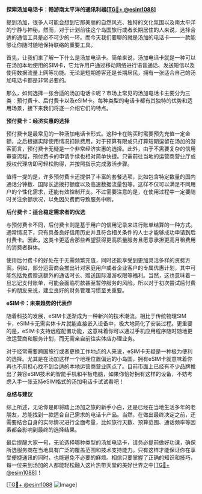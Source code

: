 **探索汤加电话卡：畅游南太平洋的通讯利器[[TG💪+ @esim1088](https://t.me/s/esim1088)]**

提到汤加，很多人可能会想到它那美丽的自然风光、独特的文化氛围以及南太平洋的宁静与神秘。然而，对于计划前往这个岛国旅行或者长期居住的人来说，选择合适的通信工具是必不可少的一环。而今天我们要聊的就是汤加的电话卡——一款能够让你随时随地保持联络的重要工具。

首先，让我们来了解一下什么是汤加电话卡。简单来说，汤加电话卡就是一种可以在汤加本地使用的SIM卡，它允许用户通过移动网络进行语音通话、发送短信以及使用数据流量上网等功能。无论是短期游客还是长期居民，拥有一张适合自己的汤加电话卡都是非常必要的。

那么，如何选择一张合适的汤加电话卡呢？市场上常见的汤加电话卡主要分为三类：预付费卡、后付费卡以及eSIM卡。每种类型的电话卡都有其独特的优势和适用场景，接下来我们将逐一介绍它们的特点。

**预付费卡：经济实惠的选择**

预付费卡是最常见的一种汤加电话卡形式。这种卡在购买时需要预先充值一定金额，之后根据实际使用情况扣除费用。对于预算有限或只打算短期逗留在汤加的游客而言，预付费卡无疑是一个非常经济实惠的选择。此外，由于不需要复杂的信用审查流程，预付费卡的申请手续也相对简单快捷。只需前往当地的运营商营业厅或授权代理店即可轻松购得，并按照指示完成激活步骤。

值得一提的是，许多预付费卡还提供了丰富的套餐选项，比如包含特定数量的国内通话分钟数、国际长途拨打额度以及高速数据流量包等。这样不仅可以满足不同用户的个性化需求，还能有效控制开支。不过需要注意的是，在使用过程中一定要随时关注余额状况，以免因欠费而导致服务中断。

**后付费卡：适合稳定需求者的优选**

与预付费卡不同，后付费卡则是基于用户的信用记录来进行账单结算的一种方式。通常情况下，只有具备良好信用历史并且符合相关条件的人士才能够成功申请到后付费卡。因此，这类卡更适合那些希望获得更高质量服务且愿意承担更高月租费用的消费者群体。

使用后付费卡的好处在于无需频繁充值，同时还能享受到更加灵活多样的资费方案。例如，部分运营商会推出针对家庭用户或者企业客户的专属优惠计划，其中可能包括免费赠送额外的通话时长、赠送国际漫游权限等福利。当然，这也意味着一旦忘记支付账单，可能会面临罚款甚至暂停服务的风险。所以对于初次尝试后付费卡的朋友来说，建立良好的财务管理习惯至关重要。

**eSIM卡：未来趋势的代表作**

随着科技的发展，eSIM卡逐渐成为一种新兴的技术潮流。相比于传统物理SIM卡，eSIM卡无需实体卡片就能直接嵌入设备中，极大地简化了安装过程。更重要的是，eSIM卡支持远程配置功能，这意味着你可以通过手机应用程序随时随地更改运营商和服务计划，而无需亲自前往实体店办理业务。

对于经常需要跨国旅行或者更换工作地点的人来说，eSIM卡无疑是一种极为便利的选择。尤其是在汤加这样一个地理位置偏远的小岛国，拥有eSIM卡就意味着你再也不用担心找不到合适的本地运营商营业网点了。目前市面上已经有不少品牌推出了兼容eSIM技术的智能手机和平板电脑，如果你恰好拥有这样的设备，不妨考虑入手一张支持eSIM格式的汤加电话卡试试看吧！

**总结与建议**

综上所述，无论你是即将踏上汤加之旅的新手小白，还是已经在当地生活多年的老朋友，总能找到一款适合自己需求的电话卡产品。当然，在做出最终决定之前，还需要结合自身的实际情况进行全面考量，比如旅行天数、预算范围、通话频率等因素都会影响到最终的选择结果。

最后提醒大家一句，无论选择哪种类型的汤加电话卡，请务必提前做好功课，确保所选服务商在当地具有广泛的覆盖范围和技术支持能力。只有这样才能保证你在享受便捷通讯的同时，也能避免不必要的麻烦。相信只要掌握了正确的知识和技巧，每一位来到汤加的人都能轻松融入这片热带天堂的美好世界之中[[TG💪+ @esim1088](https://t.me/s/esim1088)]！

[[TG💪+ @esim1088](https://t.me/s/esim1088) ![Image](https://i.postimg.cc/4NQfJmqS/Snipaste-2025-05-13-00-14-12.png)]